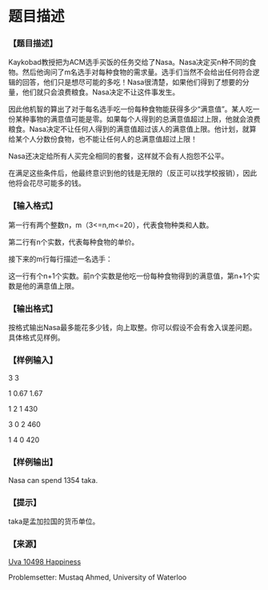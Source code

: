 # 题目描述


<h3>
【题目描述】
</h3>
<p>
Kaykobad教授把为ACM选手买饭的任务交给了Nasa。Nasa决定买n种不同的食物。然后他询问了m名选手对每种食物的需求量。选手们当然不会给出任何符合逻辑的回答，他们只是想尽可能的多吃！Nasa很清楚，如果他们得到了想要的分量，他们就只会浪费粮食。Nasa决定不让这件事发生。
</p>
<p>
因此他机智的算出了对于每名选手吃一份每种食物能获得多少“满意值”。某人吃一份某种事物的满意值可能是零。如果每个人得到的总满意值超过上限，他就会浪费粮食。Nasa决定不让任何人得到的满意值超过该人的满意值上限。他计划，就算给某个人分数份食物，也不能让任何人的总满意值超过上限！
</p>
<p>
Nasa还决定给所有人买完全相同的套餐，这样就不会有人抱怨不公平。
</p>
<p>
在满足这些条件后，他最终意识到他的钱是无限的（反正可以找学校报销），因此他将会花尽可能多的钱。
</p>
<h3>
【输入格式】
</h3>
<p>
第一行有两个整数n，m（3&lt;=n,m&lt;=20），代表食物种类和人数。
</p>
<p>
第二行有n个实数，代表每种食物的单价。
</p>
<p>
接下来的m行每行描述一名选手：
</p>
<p>
这一行有个n+1个实数。前n个实数是他吃一份每种食物得到的满意值，第n+1个实数是他的满意值上限。
</p>
<h3>
【输出格式】
</h3>
<p>
按格式输出Nasa最多能花多少钱，向上取整。你可以假设不会有舍入误差问题。具体格式见样例。
</p>
<h3>
【样例输入】
</h3>
<p>
3 3
</p>
<p>
1 0.67 1.67
</p>
<p>
1 2 1 430
</p>
<p>
3 0 2 460
</p>
<p>
1 4 0 420
</p>
<h3>
【样例输出】
</h3>
<p>
Nasa can spend 1354 taka.
</p>
<h3>
【提示】
</h3>
<p>
taka是孟加拉国的货币单位。
</p>
<h3>
【来源】
</h3>
<p>
<a href="http://uva.onlinejudge.org/index.php?option=com_onlinejudge&amp;Itemid=8&amp;page=show_problem&amp;problem=1439" target="_blank">Uva 10498 Happiness</a> 
</p>
<p>
Problemsetter: Mustaq Ahmed, University of Waterloo
</p>
